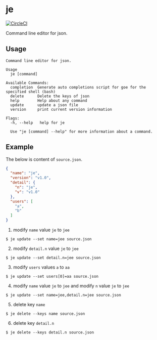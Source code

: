# je

[![CircleCI](https://circleci.com/gh/wooos/je.svg?style=shield)](https://circleci.com/gh/woos/je)

Command line editor for json.

## Usage

```
Command line editor for json.

Usage
  je [command]

Available Commands:
  completion  Generate auto completions script for goe for the specified shell (bash)
  delete      Delete the keys of json
  help        Help about any command
  update      update a json file
  version     print current version information

Flags:
  -h, --help   help for je

  Use "je [command] --help" for more information about a command.
```

## Example

The below is content of `source.json`.

```json
{
  "name": "je",
  "version": "v1.0",
  "detail": {
    "n": "je",
    "v": "v1.0"
  },
  "users": [
    "a",
    "b"
  ]
}

```

1. modify `name` value `je` to `jee`

```
$ je update --set name=jee source.json
```

2. modify `detail.n` value `je` to `jee`

```
$ je update --set detail.n=jee source.json
```

3. modify `users` values `a` to `aa`

```
$ je update --set users[0]=aa source.json
```

4. modify `name` value `je` to `jee` and modify `n` value `je` to `jee`

```
$ je update --set name=jee,detail.n=jee source.json
```

5. delete key `name`

```
$ je delete --keys name source.json
```

6. delete key `detail.n`

```
$ je delete --keys detail.n source.json
```

